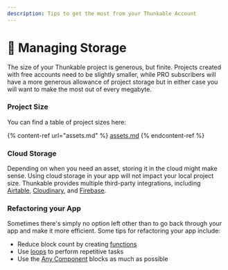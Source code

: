 ```yaml
---
description: Tips to get the most from your Thunkable Account
---
```


# 💾 Managing Storage

&#x20;The size of your Thunkable project is generous, but finite. Projects created with free accounts need to be slightly smaller, while PRO subscribers will have a more generous allowance of project storage but in either case you will want to make the most out of every megabyte.&#x20;

### Project Size

You can find a table of project sizes here:

{% content-ref url="assets.md" %}
[assets.md](assets.md)
{% endcontent-ref %}

### Cloud Storage

Depending on when you need an asset, storing it in the cloud might make sense. Using cloud storage in your app will not impact your local project size. Thunkable provides multiple third-party integrations, including [Airtable](https://www.airtable.com/), [Cloudinary](https://cloudinary.com/), and [Firebase](https://firebase.google.com/).

### Refactoring your App

Sometimes there's simply no option left other than to go back through your app and make it more efficient. Some tips for refactoring your app include:

* Reduce block count by creating [functions](functions.md)
* Use [loops](control.md#repeat-an-event) to perform repetitive tasks
* Use the [Any Component](any-component-blocks.md) blocks as much as possible
